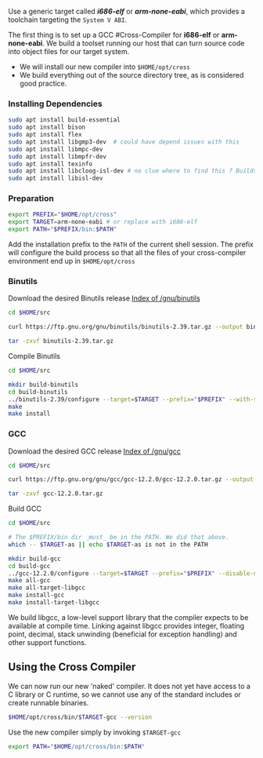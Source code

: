 Use a generic target called ***i686-elf*** or ***arm-none-eabi***, which provides a toolchain targeting the `System V ABI`. 

The first thing is to set up a GCC #Cross-Compiler for **i686-elf** or **arm-none-eabi**.  We build a toolset running our host that can turn source code into object files for our target system.

- We will install our new compiler into `$HOME/opt/cross`
- We build everything out of the source directory tree, as is considered good practice.

### Installing Dependencies
``` Bash
sudo apt install build-essential
sudo apt install bison
sudo apt install flex
sudo apt install libgmp3-dev  # could have depend issues with this 
sudo apt install libmpc-dev
sudo apt install libmpfr-dev
sudo apt install texinfo
sudo apt install libcloog-isl-dev # no clue where to find this ? Builds without it 
sudo apt install libisl-dev
```

### Preparation
```bash
export PREFIX="$HOME/opt/cross"
export TARGET=arm-none-eabi # or replace with i686-elf 
export PATH="$PREFIX/bin:$PATH"
```
Add the installation prefix to the `PATH` of the current shell session. The prefix will configure the build process so that all the files of your cross-compiler environment end up in `$HOME/opt/cross`

### Binutils
Download the desired Binutils release [Index of /gnu/binutils](https://ftp.gnu.org/gnu/binutils/)
```bash
cd $HOME/src

curl https://ftp.gnu.org/gnu/binutils/binutils-2.39.tar.gz --output binutils-2.39.tar.gz

tar -zxvf binutils-2.39.tar.gz
```

Compile Binutils
```bash
cd $HOME/src

mkdir build-binutils
cd build-binutils
../binutils-2.39/configure --target=$TARGET --prefix="$PREFIX" --with-sysroot --disable-nls --disable-werror
make
make install
```

### GCC
Download the desired GCC release [Index of /gnu/gcc](https://ftp.gnu.org/gnu/gcc/)
```bash
cd $HOME/src

curl https://ftp.gnu.org/gnu/gcc/gcc-12.2.0/gcc-12.2.0.tar.gz --output gcc-12.2.0.tar.gz

tar -zxvf gcc-12.2.0.tar.gz
```

Build GCC
```bash
cd $HOME/src

# The $PREFIX/bin dir _must_ be in the PATH. We did that above.
which -- $TARGET-as || echo $TARGET-as is not in the PATH

mkdir build-gcc
cd build-gcc
../gcc-12.2.0/configure --target=$TARGET --prefix="$PREFIX" --disable-nls --enable-languages=c,c++ --without-headers
make all-gcc
make all-target-libgcc
make install-gcc
make install-target-libgcc
```
We build libgcc, a low-level support library that the compiler expects to be available at compile time. Linking against libgcc provides integer, floating point, decimal, stack unwinding (beneficial for exception handling) and other support functions.

## Using the Cross Compiler

We can now run our new 'naked' compiler. It does not yet have access to a C library or C runtime, so we cannot use any of the standard includes or create runnable binaries.
```bash
$HOME/opt/cross/bin/$TARGET-gcc --version
```

Use the new compiler simply by invoking `$TARGET-gcc`
```bash
export PATH="$HOME/opt/cross/bin:$PATH"
```
